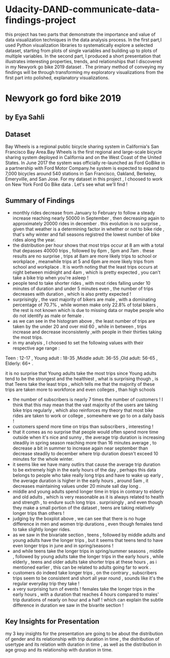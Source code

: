 # Udacity-DAND-communicate-data-findings-project

this project has two parts that demonstrate the importance and value of data visualization techniques in the data analysis process. In the first part,I used Python visualization libraries to systematically explore a selected dataset, starting from plots of single variables and building up to plots of multiple variables. In the second part, I produced a short presentation that illustrates interesting properties, trends, and relationships that I discovered in my Newyork go bike 2019 dataset . The primary method of conveying my findings will be through transforming my exploratory visualizations from the first part into polished, explanatory visualizations.

# Newyork go ford bike 2019
## by Eya Sahli


## Dataset

 Bay Wheels is a regional public bicycle sharing system in California's San Francisco Bay Area.Bay Wheels is the first regional and large-scale bicycle sharing system deployed in California and on the West Coast of the United States.
In June 2017 the system was officially re-launched as Ford GoBike in a partnership with Ford Motor Company.he system is expected to expand to 7,000 bicycles around 540 stations in San Francisco, Oakland, Berkeley, Emeryville, and San Jose.
For my dataset in this project , I choosed to work on New York Ford Go Bike data . Let's see what we'll find !


## Summary of Findings

 * monthly rides decrease from January to February to follow a steady increase reaching nearly 50000 in September , then decreasing again to approximately 20000 rides in december . this evolution is no surprise , given that weather is a determining factor in whether or not to bike ride , that's why winter and fall seasons registred the lowest number of bike rides along the year.
* the distribution per hour shows that most trips occur at 8 am with a total that depasses 40000 trips , followed by 6pm , 5pm and 7am . these results are no surprise , trips at 8am are more likely trips to school or workplace , meanwhile trips at 5 and 6pm are more likely trips from school and workplace . It is worth noting that the least trips occurs at night between midnight and 4am , which is pretty expected , you can't take a bike trip when you're asleep !
* people tend to take shorter rides , with most rides falling under 10 minutes of duration and under 5 minutes even , the number of trips decreases with duration , which is also pretty expected !
* surprisingly , the vast majority of bikers are male , with a dominating percentage of 70.7% , while women make only 22.8% of total bikers , the rest is not known which is due to missing data or maybe people who do not identify as male or female  .
* as we can see in the histogram above , the least number of trips are taken by the under 20 and over mid 60 , while in between , trips increase and decrease inconsistenly ,with people in their thirties taking the most trips.
* in my analysis , I choosed to set the following values with their respective age range :

Teen : 12-17 , Young adult : 18-35 ,Middle adult: 36-55 ,Old adult: 56-65 , Elderly: 66+ .

it is no surprise that Young adults take the most trips since Young adults tend to be the strongest and the healthiest , what is surprising though , is that Teens take the least trips , which tells me that the majority of these trips are taken more to workforce and even colleges , than high schools
* the number of subscribers is nearly 7 times the number of customers ! I think that this may mean that the vast majority of the users are taking bike trips regularly , which also reinforces my theory that most bike rides are taken to work or college , somewhere we go to on a daily basis !
* customers spend more time on trips than subscribers , interesting !
* that
it comes as no surprise that people would often spend more time outside when it's nice and sunny , the average trip duration is increasing steadily in spring season reaching more than 16 minutes average , to decrease a bit in summer to increase again near september than decrease steadily to december where trip duration doesn't exceed 10 minutes for the whole winter. 
* it seems like we have many outlirs that cause the average trip duration to be extremely high in the early hours of the day , perhaps this data belongs to people who take really long trips and have to wake up early , the average duration is higher in the early hours , around 5am , it decreases maintaining values under 20 minute sall day long .
* middle and young adults spend longer time in trips in contrary to elderly and old adults , which is very reasonable as it is always related to health and strength , to endure such long trips . surprisingly , and even though they make a small portion of the dataset , teens are taking relatively longer trips than others !
* judging by the boxplot above , we can see that there is no huge difference in men and women trip durations , even though females tend to take slightly longer rides.
* as we saw in the bivariate section , teens , followed by middle adults and young adults have the longer trips , but it seems that teens tend to have even longer trips in june and in spring/seasons !
* and while teens take the longer trips in spring/summer seasons , middle , followed by young adults take the longer trips in the early hours , while elderly , teens and older adults take shorter trips at these hours , as i mentioned earlier , this can be related to adults going far to work .
* customers do indeed take longer trips , on the contrary , subscribers trips seem to be consistent and short all year round , sounds like it's the regular everyday trip they take !
* a very surprising turn of events ! females take the longer trips in the early hours , with a duration that reaches 4 hours compared to males' trip durations of nearly on hour and a half ! which can explain the subtle difference in duration we saw in the bivarite section !


## Key Insights for Presentation

my 3 key insights for the presentation are going to be about the distribution of gender and its relationship with trip duration in time , the distribution of usertype and its relation with duration in time , as well as the distribution in age group and its relationship with duration in time.
